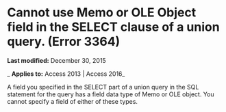 
# Cannot use Memo or OLE Object field <name> in the SELECT clause of a union query. (Error 3364)

 **Last modified:** December 30, 2015

 _ **Applies to:** Access 2013 | Access 2016_

A field you specified in the SELECT part of a union query in the SQL statement for the query has a field data type of Memo or OLE object. You cannot specify a field of either of these types.

